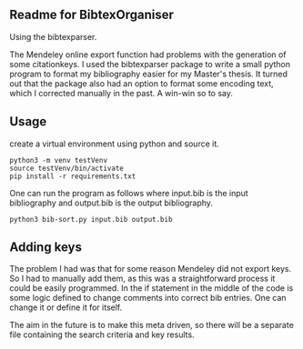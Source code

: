 ## Readme for BibtexOrganiser

Using the bibtexparser.

The Mendeley online export function had problems with the generation of some citationkeys. I used the bibtexparser package to write a small python program to format my bibliography easier for my Master's thesis. It turned out that the package also had an option to format some encoding text, which I corrected manually in the past. A win-win so to say.


## Usage

create a virtual environment using python and source it. 
```
python3 -m venv testVenv
source testVenv/bin/activate
pip install -r requirements.txt
```

One can run the program as follows where input.bib is the input bibliography and output.bib is the output bibliography.
```
python3 bib-sort.py input.bib output.bib
```

## Adding keys

The problem I had was that for some reason Mendeley did not export keys. So I had to manually add them, as this was a straightforward process it could be easily programmed. In the if statement in the middle of the code is some logic defined to change comments into correct bib entries. One can change it or define it for itself. 

The aim in the future is to make this meta driven, so there will be a separate file containing the search criteria and key results.
